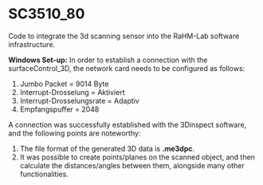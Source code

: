 # SC3510_80
Code to integrate the 3d scanning sensor into the RaHM-Lab software infrastructure.

**Windows Set-up:**
In order to establish a connection with the surfaceControl_3D, the network card needs to be configured as follows:
1) Jumbo Packet = 9014 Byte
2) Interrupt-Drosselung = Aktiviert
3) Interrupt-Drosselungsrate =  Adaptiv
4) Empfangspuffer = 2048

A connection was successfully established with the 3Dinspect software, and the following points are noteworthy:
1) The file format of the generated 3D data is **.me3dpc**.
2) It was possible to create points/planes on the scanned object, and then calculate the distances/angles between them, alongside many other functionalities. 
